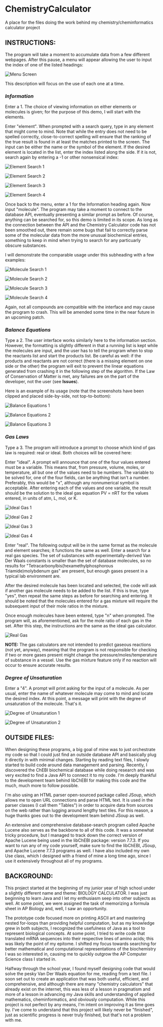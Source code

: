 # ChemistryCalculator
A place for the files doing the work behind my chemistry/cheminformatics calculator project

##  INSTRUCTIONS:

The program will take a moment to accumulate data from a few different webpages. After this pause, a menu will appear allowing the user to input the index of one of the listed headings:

![Menu Screen](https://github.com/MichaelArmendariz/ChemistryCalculator/blob/main/Chemistry%20Calculator%20Demo%20Images/menu.png)

This description will focus on the use of each one at a time.

### _Information_

Enter a 1. The choice of viewing information on either elements or molecules is given; for the purpose of this demo, I will start with the elements.
<p>
  Enter "element". When prompted with a search query, type in any element that might come to mind. Note that while the entry does not need to be spelled correctly, close-to-correct spelling will ensure that the ranking of the true result is found in at least the matches printed to the screen. The input can be either the name or the symbol of the element. If the desired element is located in the list, enter the index listed along the side. If it is not, search again by entering a -1 or other nonsensical index:

![Element Search 1](https://github.com/MichaelArmendariz/ChemistryCalculator/blob/main/images/element%20search%20(1).png)

![Element Search 2](https://github.com/MichaelArmendariz/ChemistryCalculator/blob/main/images/element%20search%20(2).png)

![Element Search 3](https://github.com/MichaelArmendariz/ChemistryCalculator/blob/main/images/element%20search%20(3).png)

![Element Search 4](https://github.com/MichaelArmendariz/ChemistryCalculator/blob/main/images/element%20search%20(4).png)

<p>
  Once back to the menu, enter a 1 for the Information heading again. Now input "molecule". The program may take a moment to connect to the database API, eventually presenting a similar prompt as before. Of course, anything can be searched for, so this demo is limited in its scope. As long as the connection between the API and the Chemistry Calculator code has not been smoothed out, there remain some bugs that fail to correctly parse some of the molecular data from the more unusual biochemical entries, something to keep in mind when trying to search for any particuarly obscure substances.
<p>
  I will demonstrate the comparable usage under this subheading with a few examples:

![Molecule Search 1](https://github.com/MichaelArmendariz/ChemistryCalculator/blob/main/images/molecule%20search%20(1).png)

![Molecule Search 2](https://github.com/MichaelArmendariz/ChemistryCalculator/blob/main/images/molecule%20search%20(2).png)

![Molecule Search 3](https://github.com/MichaelArmendariz/ChemistryCalculator/blob/main/images/molecule%20search%20(3).png)

![Molecule Search 4](https://github.com/MichaelArmendariz/ChemistryCalculator/blob/main/images/molecule%20search%20(4).png)

Again, not all compounds are compatible with the interface and may cause the program to crash. This will be amended some time in the near future in an upcoming patch.

### _Balance Equations_

  Type a 2. The user interface works similarly here to the information section. However, the formatting is slightly different in that a running list is kept while the molecules are input, and the user has to tell the program when to stop the reactants list and start the products list. Be careful as well: if the products and reactants are not correct (there is a missing element on one side or the other) the program will exit to prevent the linear equations generated from crashing it in the following step of the algorithm. If the Law of Conservation of Matter is met, any failures are on the part of the developer, not the user (see **Issues**).
<p>
  Here is an example of its usage (note that the screenshots have been clipped and placed side-by-side, not top-to-bottom):

![Balance Equations 1](https://github.com/MichaelArmendariz/ChemistryCalculator/blob/main/images/balance%20equations%20(1).png)

![Balance Equations 2](https://github.com/MichaelArmendariz/ChemistryCalculator/blob/main/images/balance%20equations%20(2).png)

![Balance Equations 3](https://github.com/MichaelArmendariz/ChemistryCalculator/blob/main/images/balance%20equations%20(3).png)

### _Gas Laws_
<p>
  Type a 3. The program will introduce a prompt to choose which kind of gas law is required: real or ideal. Both choices will be covered here:
<p>
  Enter "ideal". A prompt will announce that one of the four values entered must be a variable. This means that, from pressure, volume, moles, or temperature, all but one of the values need to be numbers. The variable to be solved for, one of the four fields, can be anything that isn't a number. Preferably, this would be "x", although any nonnumerical symbol is acceptable. After entering each of the values and one variable, the result should be the solution to the ideal gas equation PV = nRT for the values entered, in units of atm, L, mol, or K.

![Ideal Gas 1](https://github.com/MichaelArmendariz/ChemistryCalculator/blob/main/images/gas%20laws%20(1).png)

![Ideal Gas 2](https://github.com/MichaelArmendariz/ChemistryCalculator/blob/main/images/gas%20laws%20(2).png)

![Ideal Gas 3](https://github.com/MichaelArmendariz/ChemistryCalculator/blob/main/images/gas%20laws%20(3).png)

![Ideal Gas 4](https://github.com/MichaelArmendariz/ChemistryCalculator/blob/main/images/gas%20laws%20(4).png)

<p>
  Enter "real". The following output will be in the same format as the molecule and element searches; it functions the same as well. Enter a search for a real gas species. The set of substances with experimentally-derived Van Der Waals constants is smaller than the set of database molecules, so no results for "Tetracarbonylbis(hexamethylphosphorous Triamide)molybdenum gas" are present, but enough gases present in a typical lab environment are.
<p>
  After the desired molecule has been located and selected, the code will ask if another gas molecule needs to be added to the list. If this is true, type "yes", then repeat the same steps as before for searching and entering. It should be noted that the molecules entered for a gas mixture will require the subsequent input of their mole ratios in the mixture.
<p>
  Once enough molecules have been entered, type "n" when prompted. The program will, as aforementioned, ask for the mole ratio of each gas in the set. After this step, the instructions are the same as the ideal gas calculator.

![Real Gas](https://github.com/MichaelArmendariz/ChemistryCalculator/blob/main/images/gas%20laws%20(5).png)

**NOTE:** The gas calculators are not intended to predict gaseous reactions (not yet, anyway), meaning that the program is not responsible for checking if two or more gases present might change the pressure/moles/temperature of substance in a vessel. Use the gas mixture feature only if no reaction will occur to ensure accurate results.
  
### _Degree of Unsaturation_
<p>
  Enter a "4". A prompt will print asking for the input of a molecule. As per usual, enter the name of whatever molecule may come to mind and locate the desired index. At this point, a message will print with the degree of unsaturation of the molecule. That's it.

![Degree of Unsaturation 1](https://github.com/MichaelArmendariz/ChemistryCalculator/blob/main/images/degree%20of%20unsaturation%20(1).png)

![Degree of Unsaturation 2](https://github.com/MichaelArmendariz/ChemistryCalculator/blob/main/images/degree%20of%20unsaturation%20(2).png)

## OUTSIDE FILES:
<p>
  When designing these programs, a big goal of mine was to just orchestrate my code so that I could just find an outside database API and basically plug it directly in with minimal changes. Starting by reading text files, I slowly started to build code around data management and parsing. Recently, I discovered the ChEBI biochemical database while doing research and was very excited to find a Java API to connect it to my code. I'm deeply thankful to the development team behind libChEBI for making this code and the much, much more to follow possible.
<p>
  I'm also using an HTML parser open-sourced package called JSoup, which allows me to open URL connections and parse HTML text. It is used in the parser classes (I call them "Tables") in order to acquire data from sources on the web rather than lugging around lengthy text tiles. For this reason, a huge thanks goes out to the development team behind JSoup as well.
<p>
  An extensive and comprehensive database-search program called Apache Lucene also serves as the backbone to all of this code. It was a somewhat tricky procedure, but I managed to track down the correct version of Apache Lucene being used in the libChEBI package: version 7.7.3. If you want to run any of my code yourself, make sure to find the libChEBI, JSoup, and Apache Lucene 7.7.3 programs as well. I have also included my own Use class, which I designed with a friend of mine a long time ago, since I use it extensively throughout all of my programs.

## BACKGROUND:
<p>
  This project started at the beginning of my junior year of high school under a slightly different name and theme: BIOLOGY CALCULATOR. I was just beginning to learn Java and I let my enthusiasm seep into other subjects as well. At some point, we were assigned the task of memorizing a formula sheet in AP Biology and, well, I saw an opportunity.
<p>
  The prototype code focused more on printing ASCII art and mastering nested for-loops than providing helpful computation, but as my knowledge grew in both subjects, I recognized the usefulness of Java as a tool to represent biological concepts. At some point, I tried to write code that translated mRNA sequences into their respective lines of amino acids; this was likely the point of my epitome. I shifted my focus towards searching for better mathematical and computational representations of the biochemistry I was so interested in, causing me to quickly outgrow the AP Computer Science class I started in.
<p>
  Halfway through the school year, I found myself designing code that would solve the pesky Van Der Waals equation for me, reading from a text file. I soon set out to create an application that was both useful, efficient, and comprehensive, and although there are many "chemistry calculators" that already exist on the internet, this was less of a lesson in pragmatism and more of a lesson in advancing my Java skills and understanding of applied mathematics, cheminformatics, and obviously computation. While this project is not perfect by any means, I'm intent on improving it as time goes by. I've come to understand that this project will likely never be "finished", just as scientific progress is never truly finished, but that's not a problem with me.
